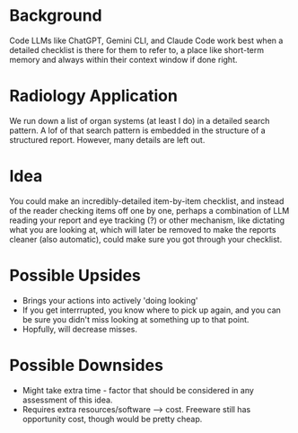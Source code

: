# Background
Code LLMs like ChatGPT, Gemini CLI, and Claude Code work best when a detailed checklist is there for them to refer to, a place like short-term memory and always within their context window if done right.

# Radiology Application
We run down a list of organ systems (at least I do) in a detailed search pattern. A lof of that search pattern is embedded in the structure of a structured report. However, many details are left out.

# Idea
You could make an incredibly-detailed item-by-item checklist, and instead of the reader checking items off one by one, perhaps a combination of LLM reading your report and eye tracking (?) or other mechanism, like dictating what you are looking at, which will later be removed to make the reports cleaner (also automatic), could make sure you got through your checklist.

# Possible Upsides
- Brings your actions into actively 'doing looking'
- If you get interrrupted, you know where to pick up again, and you can be sure you didn't miss looking at something up to that point.
- Hopfully, will decrease misses.

# Possible Downsides
- Might take extra time - factor that should be considered in any assessment of this idea.
- Requires extra resources/software --> cost. Freeware still has opportunity cost, though would be pretty cheap.
